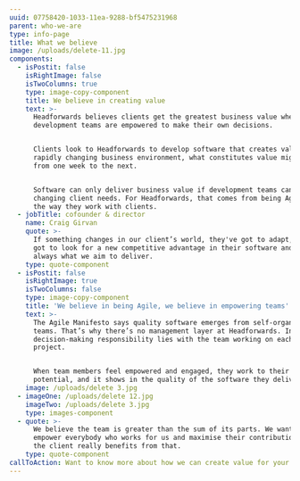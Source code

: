 ```yaml
---
uuid: 07758420-1033-11ea-9288-bf5475231968
parent: who-we-are
type: info-page
title: What we believe
image: /uploads/delete-11.jpg
components:
  - isPostit: false
    isRightImage: false
    isTwoColumns: true
    type: image-copy-component
    title: We believe in creating value
    text: >-
      Headforwards believes clients get the greatest business value when Agile
      development teams are empowered to make their own decisions.


      Clients look to Headforwards to develop software that creates value. In a
      rapidly changing business environment, what constitutes value might change
      from one week to the next.


      Software can only deliver business value if development teams can adapt to
      changing client needs. For Headforwards, that comes from being Agile in
      the way they work with clients.
  - jobTitle: cofounder & director
    name: Craig Girvan
    quote: >-
      If something changes in our client’s world, they've got to adapt, they've
      got to look for a new competitive advantage in their software and that’s
      always what we aim to deliver.
    type: quote-component
  - isPostit: false
    isRightImage: true
    isTwoColumns: false
    type: image-copy-component
    title: 'We believe in being Agile, we believe in empowering teams'
    text: >-
      The Agile Manifesto says quality software emerges from self-organising
      teams. That’s why there’s no management layer at Headforwards. Instead,
      decision-making responsibility lies with the team working on each client
      project.


      When team members feel empowered and engaged, they work to their full
      potential, and it shows in the quality of the software they deliver.
    image: /uploads/delete 3.jpg
  - imageOne: /uploads/delete 12.jpg
    imageTwo: /uploads/delete 3.jpg
    type: images-component
  - quote: >-
      We believe the team is greater than the sum of its parts. We want to
      empower everybody who works for us and maximise their contribution – and
      the client really benefits from that.
    type: quote-component
callToAction: Want to know more about how we can create value for your organisation?
---
```


